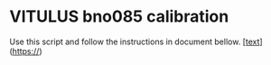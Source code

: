 # VITULUS bno085 calibration
 
Use this script and follow the instructions in document bellow.
[[text](https://xdevs.com/doc/CEVA/BNO080-BNO085-Sesnor-Calibration-Procedure.pdf)]([https://](https://xdevs.com/doc/CEVA/BNO080-BNO085-Sesnor-Calibration-Procedure.pdf))
